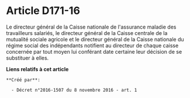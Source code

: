 # Article D171-16

Le directeur général de la Caisse nationale de l'assurance maladie des travailleurs salariés, le directeur général de la
Caisse centrale de la mutualité sociale agricole et le directeur général de la Caisse nationale du régime social des
indépendants notifient au directeur de chaque caisse concernée par tout moyen lui conférant date certaine leur décision de se
substituer à elles.

**Liens relatifs à cet article**

	**Créé par**:

	  - Décret n°2016-1507 du 8 novembre 2016 - art. 1
